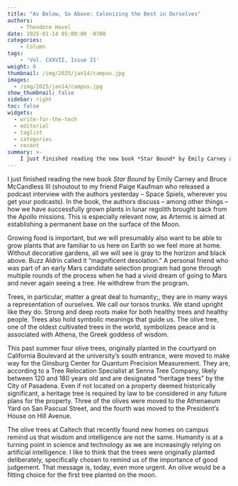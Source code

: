 ```yaml
---
title: "As Below, So Above: Colonizing the Best in Ourselves"
authors: 
    - Theodore Havel
date: 2025-01-14 05:00:00 -0700
categories:
    - Column
tags:
    - 'Vol. CXXVII, Issue 21'
weight: 0
thumbnail: /img/2025/jan14/campus.jpg
images:
  - /img/2025/jan14/campus.jpg
show_thumbnail: false
sidebar: right
toc: false
widgets:
  - write-for-the-tech
  - editorial
  - taglist
  - categories
  - recent
summary: >-
    I just finished reading the new book *Star Bound* by Emily Carney and Bruce McCandless III (shoutout to my friend Paige Kaufman who released a podcast interview with the authors yesterday – Space Spiels, wherever you get your podcasts). In the book, the authors discuss – among other things – how we have successfully grown plants in lunar regolith brought back from the Apollo missions. This is especially relevant now, as Artemis is aimed at establishing a permanent base on the surface of the Moon.
---
```



I just finished reading the new book *Star Bound* by Emily Carney and Bruce McCandless III (shoutout to my friend Paige Kaufman who released a podcast interview with the authors yesterday – Space Spiels, wherever you get your podcasts). In the book, the authors discuss – among other things – how we have successfully grown plants in lunar regolith brought back from the Apollo missions. This is especially relevant now, as Artemis is aimed at establishing a permanent base on the surface of the Moon.

Growing food is important, but we will presumably also want to be able to grow plants that are familiar to us here on Earth so we feel more at home. Without decorative gardens, all we will see is gray to the horizon and black above. Buzz Aldrin called it “magnificent desolation.” A personal friend who was part of an early Mars candidate selection program had gone through multiple rounds of the process when he had a vivid dream of going to Mars and never again seeing a tree. He withdrew from the program.

Trees, in particular, matter a great deal to humanity;, they are in many ways a representation of ourselves. We call our torsos trunks. We stand upright like they do. Strong and deep roots make for both healthy trees and healthy people. Trees also hold symbolic meanings that guide us. The olive tree, one of the oldest cultivated trees in the world, symbolizes peace and is associated with Athena, the Greek goddess of wisdom.

This past summer four olive trees, originally planted in the courtyard on California Boulevard at the university’s south entrance, were moved to make way for the Ginsburg Center for Quantum Precision Measurement. They are, according to a Tree Relocation Specialist at Senna Tree Company, likely between 120 and 180 years old and are designated “heritage trees” by the City of Pasadena. Even if not located on a property deemed historically significant, a heritage tree is required by law to be considered in any future plans for the property. Three of the olives were moved to the Athenaeum Yard on San Pascual Street, and the fourth was moved to the President’s House on Hill Avenue.

The olive trees at Caltech that recently found new homes on campus remind us that wisdom and intelligence are not the same. Humanity is at a turning point in science and technology as we are increasingly relying on artificial intelligence. I like to think that the trees were originally planted deliberately, specifically chosen to remind us of the importance of good judgement. That message is, today, even more urgent. An olive would be a fitting choice for the first tree planted on the moon.
